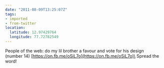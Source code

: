 ```yaml
---
date: "2011-08-09T13:25:07Z"
tags:
- imported
- from-twitter
location:
  latitude: 12.97429764
  longitude: 77.72782549
---
```

People of the web: do my lil brother a favour and vote for his design \(number 14\) [https://on.fb.me/oSiL7o](https://on.fb.me/oSiL7o)\
Spread the word\!
